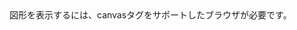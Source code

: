 <html>
<body>
<canvas id="sample" width="400" height="300">
図形を表示するには、canvasタグをサポートしたブラウザが必要です。
</canvas>
<script>
  //変数作り
  var canvas = document.getElementById('sample');
  var context = canvas.getContext('2d');
  key="";
  font="50px MS Mincho";
  
  
  
  
  function main() {  
  //毎回の初期化
  key="";
  
  
  
  window.addEventListener('DOMContentLoaded', function(){
  window.addEventListener("keydown", function(e){
  e.preventDefault();
  console.log(e.key);
  key=e.key;
  
  
  //描画
  context.fillText(key,Math.random()*400,Math.random()*400);
  
  
  });
});
  
  
  
  
  //次のフレームへ（ループ）
  requestAnimationFrame(main);
  };
  main();
</script>
</body>
</html>
